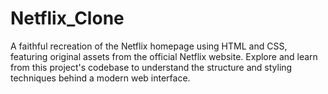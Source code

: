 # Netflix_Clone
A faithful recreation of the Netflix homepage using HTML and CSS, featuring original assets from the official Netflix website. Explore and learn from this project's codebase to understand the structure and styling techniques behind a modern web interface.
